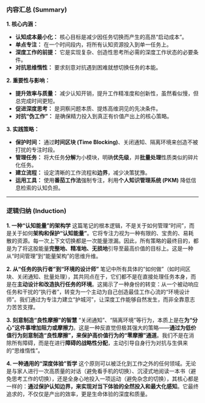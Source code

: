 
### **内容汇总 (Summary)**


**1. 核心内涵：**
*   **认知成本最小化：** 核心目标是减少因任务切换而产生的高昂“启动成本”。
*   **单点专注：** 在一个时间段内，将所有认知资源投入到单一任务上。
*   **深度工作的前提：** 它是实现复杂、创造性思考所必需的深度工作状态的必要条件。
*   **对抗思维惰性：** 要求刻意对抗遇到困难就想切换任务的本能。

**2. 重要性与影响：**
*   **提升效率与质量：** 减少认知开销，提升工作精准度和创新性，虽然看似慢，但总完成时间更短。
*   **促进深度思考：** 是洞察问题本质、提炼高维洞见的先决条件。
*   **对抗“伪工作”：** 是确保精力投入到真正有价值产出上的核心策略。

**3. 实践策略：**
*   **保护时间：** 通过**时间区块 (Time Blocking)**、关闭通知、隔离环境来创造不被打扰的专注时段。
*   **管理任务：** 将大任务**分解**为小模块，明确**优先级**，并**批量处理**性质类似的碎片化任务。
*   **建立流程：** 设定清晰的工作流程和**边界**，减少决策犹豫。
*   **运用工具：** 使用**番茄工作法**强制专注，利用**个人知识管理系统 (PKM)** 降低信息检索的认知负担。


---

### **逻辑归纳 (Induction)**


**1. 一种“认知能量”的架构学**
这篇笔记的根本逻辑，不是关于如何管理“时间”，而是关于如何**架构和保护“认知能量”**。它将专注力视为一种有限的、宝贵的、易耗散的资源。每一次上下文切换都是一次能量泄漏。因此，所有策略的最终目的，都是为了将这股能量**完整地、精准地、无损地**引导至最高价值的目标上。这是一种从“时间管理”到“能量架构”的思维升维。

**2. 从“任务的执行者”到“环境的设计师”**
笔记中所有具体的“如何做”（如时间区块、关闭通知、批量处理），其共同点在于，它们都不是在直接处理任务本身，而是在**主动设计和改造执行任务的环境**。这揭示了一种身份的转变：从一个被动响应任务和干扰的“执行者”，转变为一个主动为自己创造最佳工作心流的“环境设计师”。我们通过为专注力建立“护城河”，让深度工作能够自然发生，而非全靠意志力苦苦支撑。

**3. 刻意制造“良性摩擦”的智慧**
“关闭通知”、“隔离环境”等行为，本质上是在**为“分心”这件事增加阻力或摩擦力**。这是一种反直觉但极其强大的策略——**通过为低价值行为刻意制造“良性摩擦”，来保护高价值行为的“零摩擦”通道**。我们不是在消除所有障碍，而是在进行**障碍的战略性分配**，主动引导自身行为对抗与生俱来的“思维惰性”。

**4. 一种通用的“深度体验”哲学**
这个原则可以被泛化到工作之外的任何领域。无论是与家人进行一次高质量的对话（避免看手机的切换）、沉浸式地阅读一本书（避免思考工作的切换），还是全身心地投入一项运动（避免杂念的切换），其核心都是一样的：**通过保护认知边界，来实现对当下体验的全然投入和最大化感知**。它最终追求的，不仅仅是产出的效率，更是生命体验的深度和质量。
